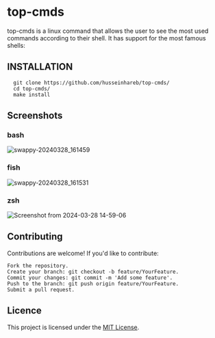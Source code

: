 # top-cmds
top-cmds is a linux command that allows the user to see the most used commands according to their shell.
It has support for the most famous shells:

## INSTALLATION

```
  git clone https://github.com/husseinhareb/top-cmds/
  cd top-cmds/
  make install
```
## Screenshots

### bash 
![swappy-20240328_161459](https://github.com/husseinhareb/top-cmds/assets/88323940/e5335d7f-61f2-4629-a03c-a4e9023cc466)

### fish
![swappy-20240328_161531](https://github.com/husseinhareb/top-cmds/assets/88323940/d78bdfa5-5658-4b25-8511-78d6ab91f209)

### zsh
![Screenshot from 2024-03-28 14-59-06](https://github.com/husseinhareb/top-cmds/assets/88323940/0b4270b0-1457-46c5-b5b0-f768c856c4fe)


## Contributing

Contributions are welcome! If you'd like to contribute:

    Fork the repository.
    Create your branch: git checkout -b feature/YourFeature.
    Commit your changes: git commit -m 'Add some feature'.
    Push to the branch: git push origin feature/YourFeature.
    Submit a pull request.

## Licence

This project is licensed under the [MIT License](https://github.com/husseinhareb/top-cmds/blob/main/LICENSE).
